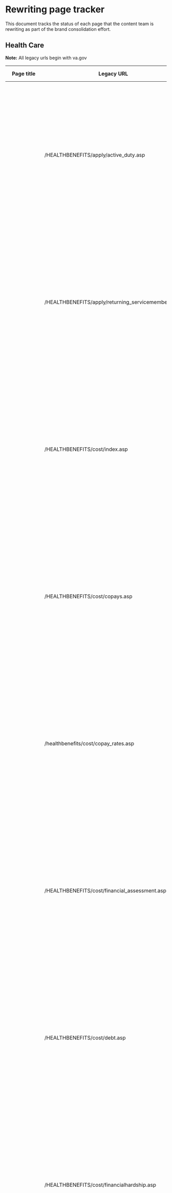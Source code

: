 
# Rewriting page tracker

This document tracks the status of each page that the content team is rewriting as part of the brand consolidation effort.

## Health Care

**Note:** All legacy urls begin with va.gov

| Page title | Legacy URL | New VA.gov page URL | Zenhub Ticket | Current rewriting status |
| --- | --- | --- | --- | --- |
| | /HEALTHBENEFITS/apply/active_duty.asp | | | <ul> <li> [X] First draft written </li><li> [X] Page in Github </li><li> [X] Danielle strategy/voice review & edit complete </li><li> [X] Final copy edit complete </li><li> [ ] Sent to SMEs for review</li><li> [ ] SME feedback received</li><li> [ ] SME feedback implemented</li><li> [ ] New page live</li> |
| | /HEALTHBENEFITS/apply/returning_servicemembers.asp | | | <ul> <li> [X] First draft written </li><li> [X] Page in Github </li><li> [X] Danielle strategy/voice review & edit complete </li><li> [X] Final copy edit complete </li><li> [ ] Sent to SMEs for review</li><li> [ ] SME feedback received</li><li> [ ] SME feedback implemented</li><li> [ ] New page live</li> |
| | /HEALTHBENEFITS/cost/index.asp | /health-care/about-va-health-benefits/cost-of-care/ | [#16095](https://app.zenhub.com/workspaces/vft-59c95ae5fda7577a9b3184f8/issues/department-of-veterans-affairs/vets.gov-team/16095) |  <ul> <li> [X] First draft written </li><li> [X] Page in Github </li><li> [X] Danielle strategy/voice review & edit complete </li><li> [X] Final copy edit complete </li><li> [X]Sent to SMEs for review</li><li> [X] SME feedback received</li><li> [ ] SME feedback implemented</li><li> [ ] New page live</li> |
| | /HEALTHBENEFITS/cost/copays.asp | /health-care/copay-rates/ | [#16095](https://app.zenhub.com/workspaces/vft-59c95ae5fda7577a9b3184f8/issues/department-of-veterans-affairs/vets.gov-team/16095) |  <ul> <li> [X] First draft written </li><li> [X] Page in Github </li><li> [X] Danielle strategy/voice review & edit complete </li><li> [X] Final copy edit complete </li><li> [X] Sent to SMEs for review</li><li> [X] SME feedback received</li><li> [ ] SME feedback implemented</li><li> [ ] New page live</li> |
| | /healthbenefits/cost/copay_rates.asp | /health-care/copay-rates/ | [#16095](https://app.zenhub.com/workspaces/vft-59c95ae5fda7577a9b3184f8/issues/department-of-veterans-affairs/vets.gov-team/16095) |  <ul> <li> [X] First draft written </li><li> [X] Page in Github </li><li> [X] Danielle strategy/voice review & edit complete </li><li> [X] Final copy edit complete </li><li> [X] Sent to SMEs for review</li><li> [X] SME feedback received</li><li> [ ] SME feedback implemented</li><li> [ ] New page live</li> |
| | /HEALTHBENEFITS/cost/financial_assessment.asp | /health-care/about-va-health-benefits/cost-of-care | [#16095](https://app.zenhub.com/workspaces/vft-59c95ae5fda7577a9b3184f8/issues/department-of-veterans-affairs/vets.gov-team/16095) |  <ul> <li> [X] First draft written </li><li> [X] Page in Github </li><li> [X] Danielle strategy/voice review & edit complete </li><li> [X] Final copy edit complete </li><li> [X] Sent to SMEs for review</li><li> [X] SME feedback received</li><li> [ ] SME feedback implemented</li><li> [ ] New page live</li> |
| | /HEALTHBENEFITS/cost/debt.asp | /health-care/pay-copay-bill/ | | <ul> <li> [X] First draft written </li><li> [X] Page in Github </li><li> [X] Danielle strategy/voice review & edit complete </li><li> [X] Final copy edit complete </li><li> [X] Sent to SMEs for review</li><li> [X] SME feedback received</li><li> [ ] SME feedback implemented</li><li> [ ] New page live</li> |
| | /HEALTHBENEFITS/cost/financialhardship.asp | /health-care/pay-copy-bill/financial-hardship/ | [#16095](https://app.zenhub.com/workspaces/vft-59c95ae5fda7577a9b3184f8/issues/department-of-veterans-affairs/vets.gov-team/16095) |  <ul> <li> [X] First draft written </li><li> [X] Page in Github </li><li> [X] Danielle strategy/voice review & edit complete </li><li> [X] Final copy edit complete </li><li> [X] Sent to SMEs for review</li><li> [X] SME feedback received</li><li> [ ] SME feedback implemented</li><li> [ ] New page live</li> |
| | /HEALTHBENEFITS/cost/disputes.asp | /health-care/pay-copay-bill/dispute-charges/ | | <ul> <li> [X] First draft written </li><li> [X] Page in Github </li><li> [X] Danielle strategy/voice review & edit complete </li><li> [X] Final copy edit complete </li><li> [X] Sent to SMEs for review</li><li> [X] SME feedback received</li><li> [ ] SME feedback implemented</li><li> [ ] New page live</li> |
| | /HEALTHBENEFITS/cost/make_a_payment.asp | /health-care/pay-copay-bill/ | |  <ul> <li> [X] First draft written </li><li> [X] Page in Github </li><li> [X] Danielle strategy/voice review & edit complete </li><li> [X] Final copy edit complete </li><li> [X] Sent to SMEs for review</li><li> [X] SME feedback received</li><li> [ ] SME feedback received</li><li> [ ] SME feedback implemented</li><li> [ ] New page live</li> |
| | /HEALTHBENEFITS/vadip/index.asp | | |  <ul> <li> [X] First draft written </li><li> [X] Page in Github </li><li> [X] Danielle strategy/voice review & edit complete </li><li> [X] Final copy edit complete </li><li> [X] Sent to SMEs for review</li><li> [X] SME feedback received</li><li> [ ] SME feedback received</li><li> [ ] SME feedback implemented</li><li> [ ] New page live</li> |
| Get a Veteran Health Identification Card (VHIC) | /HEALTHBENEFITS/vhic/index.asp | /health-care/get-health-id-card/ | [#16957](https://app.zenhub.com/workspaces/vft-59c95ae5fda7577a9b3184f8/issues/department-of-veterans-affairs/vets.gov-team/16957) | <ul> <li> [X] First draft written </li><li> [X] Page in Github </li><li> [X] Danielle strategy/voice review & edit complete </li><li> [ ] Final copy edit complete </li><li> [ ] Sent to SMEs for review</li><li> [ ] SME feedback received</li><li> [ ] SME feedback implemented</li><li> [ ] New page live</li> |
| | /HEALTHBENEFITS/vtp/beneficiary_travel.asp | | | <ul> <li> [X] First draft written </li><li> [X] Page in Github </li><li> [X] Danielle strategy/voice review & edit complete </li><li> [ ] Final copy edit complete </li><li> [ ] Sent to SMEs for review</li><li> [ ] SME feedback received</li><li> [ ] SME feedback implemented</li><li> [ ] New page live</li> |
| | /HEALTHBENEFITS/resources/priority_groups.asp | | | <ul> <li> [X] First draft written </li><li> [X] Page in Github </li><li> [X] Danielle strategy/voice review & edit complete </li><li> [X] Final copy edit complete </li><li> [X] Sent to SMEs for review</li><li> [X] SME feedback received</li><li> [ ] SME feedback implemented</li><li> [ ] New page live</li> |


## Disability

**Note:** All legacy urls begin with benefits.va.gov

| Page title | Legacy URL | New VA.gov page URL | Zenhub Ticket | Current rewriting status |
| --- | --- | --- | --- | --- |
| Reconstructing your records | /COMPENSATION/NPRC1973Fire.asp | | [#18470](https://app.zenhub.com/workspaces/vft-59c95ae5fda7577a9b3184f8/issues/department-of-veterans-affairs/vets.gov-team/18470) | <ul> <li> [X] First draft written </li><li> [X] Page in Github </li><li> [ ] Danielle strategy/voice review & edit complete </li><li> [ ] Final copy edit complete </li><li> [ ] Sent to SMEs for review</li><li> [ ] SME feedback received</li><li> [ ] SME feedback implemented</li><li> [ ] New page live</li> |
| | /compensation/dbq_disabilityexams.asp | | [#16973](https://app.zenhub.com/workspaces/vft-59c95ae5fda7577a9b3184f8/issues/department-of-veterans-affairs/vets.gov-team/16973) | <ul> <li> [X] First draft written </li><li> [X] Page in Github </li><li> [X] Danielle strategy/voice review & edit complete </li><li> [X] Final copy edit complete </li><li> [X] Sent to SMEs for review</li><li> [ ] SME feedback received</li><li> [ ] SME feedback implemented</li><li> [ ] New page live</li> |
| | /compensation/dbq_overview.asp | | [#16973](https://app.zenhub.com/workspaces/vft-59c95ae5fda7577a9b3184f8/issues/department-of-veterans-affairs/vets.gov-team/16973) | <ul> <li> [X] First draft written </li><li> [X] Page in Github </li><li> [X] Danielle strategy/voice review & edit complete </li><li> [X] Final copy edit complete </li><li> [X] Sent to SMEs for review</li><li> [ ] SME feedback received</li><li> [ ] SME feedback implemented</li><li> [ ] New page live</li> |
| | /compensation/dbq_veteraninstruct.asp | | [#16973](https://app.zenhub.com/workspaces/vft-59c95ae5fda7577a9b3184f8/issues/department-of-veterans-affairs/vets.gov-team/16973) | <ul> <li> [X] First draft written </li><li> [X] Page in Github </li><li> [X] Danielle strategy/voice review & edit complete </li><li> [X] Final copy edit complete </li><li> [X] Sent to SMEs for review</li><li> [ ] SME feedback received</li><li> [ ] SME feedback implemented</li><li> [ ] New page live</li> |
| | /compensation/dbq_ListByDBQFormName.asp | | [#16973](https://app.zenhub.com/workspaces/vft-59c95ae5fda7577a9b3184f8/issues/department-of-veterans-affairs/vets.gov-team/16973) | <ul> <li> [X] First draft written </li><li> [X] Page in Github </li><li> [X] Danielle strategy/voice review & edit complete </li><li> [X] Final copy edit complete </li><li> [X] Sent to SMEs for review</li><li> [ ] SME feedback received</li><li> [ ] SME feedback implemented</li><li> [ ] New page live</li> |
| | /compensation/dbq_ListBySymptom.asp | | [#16973](https://app.zenhub.com/workspaces/vft-59c95ae5fda7577a9b3184f8/issues/department-of-veterans-affairs/vets.gov-team/16973) | <ul> <li> [X] First draft written </li><li> [X] Page in Github </li><li> [X] Danielle strategy/voice review & edit complete </li><li> [X] Final copy edit complete </li><li> [X] Sent to SMEs for review</li><li> [ ] SME feedback received</li><li> [ ] SME feedback implemented</li><li> [ ] New page live</li> |
| | /compensation/rates-index.asp | | [#16956](https://app.zenhub.com/workspaces/vft-59c95ae5fda7577a9b3184f8/issues/department-of-veterans-affairs/vets.gov-team/16956) | <ul> <li> [X] First draft written </li><li> [X] Page in Github </li><li> [X] Danielle strategy/voice review & edit complete </li><li> [X] Final copy edit complete </li><li> [X] Sent to SMEs for review</li><li> [ ] SME feedback received</li><li> [ ] SME feedback implemented</li><li> [ ] New page live</li> |
| | /COMPENSATION/resources_comp01.asp | | [#16956](https://app.zenhub.com/workspaces/vft-59c95ae5fda7577a9b3184f8/issues/department-of-veterans-affairs/vets.gov-team/16956) | <ul> <li> [X] First draft written </li><li> [X] Page in Github </li><li> [X] Danielle strategy/voice review & edit complete </li><li> [X] Final copy edit complete </li><li> [X] Sent to SMEs for review</li><li> [ ] SME feedback received</li><li> [ ] SME feedback implemented</li><li> [ ] New page live</li> |
| | /COMPENSATION/resources_comp02.asp | | [#16956](https://app.zenhub.com/workspaces/vft-59c95ae5fda7577a9b3184f8/issues/department-of-veterans-affairs/vets.gov-team/16956) | <ul> <li> [X] First draft written </li><li> [X] Page in Github </li><li> [X] Danielle strategy/voice review & edit complete </li><li> [X] Final copy edit complete </li><li> [X] Sent to SMEs for review</li><li> [ ] SME feedback received</li><li> [ ] SME feedback implemented</li><li> [ ] New page live</li> |
| | /compensation/special_Benefit_Allowances_2018.asp | | [#16956](https://app.zenhub.com/workspaces/vft-59c95ae5fda7577a9b3184f8/issues/department-of-veterans-affairs/vets.gov-team/16956) | <ul> <li> [X] First draft written </li><li> [X] Page in Github </li><li> [X] Danielle strategy/voice review & edit complete </li><li> [X] Final copy edit complete </li><li> [X] Sent to SMEs for review</li><li> [ ] SME feedback received</li><li> [ ] SME feedback implemented</li><li> [ ] New page live</li> |
| | /compensation/sb2018.asp | | [#16956](https://app.zenhub.com/workspaces/vft-59c95ae5fda7577a9b3184f8/issues/department-of-veterans-affairs/vets.gov-team/16956) | <ul> <li> [X] First draft written </li><li> [X] Page in Github </li><li> [X] Danielle strategy/voice review & edit complete </li><li> [X] Final copy edit complete </li><li> [X] Sent to SMEs for review</li><li> [ ] SME feedback received</li><li> [ ] SME feedback implemented</li><li> [ ] New page live</li> |
| | /compensation/rates-index.asp#howcalc | | [#16956](https://app.zenhub.com/workspaces/vft-59c95ae5fda7577a9b3184f8/issues/department-of-veterans-affairs/vets.gov-team/16956) | <ul> <li> [X] First draft written </li><li> [X] Page in Github </li><li> [X] Danielle strategy/voice review & edit complete </li><li> [X] Final copy edit complete </li><li> [X] Sent to SMEs for review</li><li> [ ] SME feedback received</li><li> [ ] SME feedback implemented</li><li> [ ] New page live</li> |
| | /COMPENSATION/resources-rates-read-compAndSMC.asp | | [#16956](https://app.zenhub.com/workspaces/vft-59c95ae5fda7577a9b3184f8/issues/department-of-veterans-affairs/vets.gov-team/16956) | <ul> <li> [X] First draft written </li><li> [X] Page in Github </li><li> [X] Danielle strategy/voice review & edit complete </li><li> [X] Final copy edit complete </li><li> [X] Sent to SMEs for review</li><li> [ ] SME feedback received</li><li> [ ] SME feedback implemented</li><li> [ ] New page live</li> |


## Burials 

**Note:** All legacy urls begin with benefits.va.gov

### Specifically Dependency and Indemnity Compensation

| Page title | Legacy URL | New VA.gov page URL | Zenhub Ticket | Current rewriting status |
| --- | --- | --- | --- | --- |
| 2019 VA DIC surviving spouse and child benefit rates | /Compensation/current_rates_dic.asp | /burials-memorials/survivor-dic-rates/ | [#18325](https://app.zenhub.com/workspaces/vft-59c95ae5fda7577a9b3184f8/issues/department-of-veterans-affairs/vets.gov-team/18325) | <ul> <li> [X] First draft written </li><li> [X] Page in Github and initial copy edit complete </li><li> [X] Danielle strategy/voice review & edit complete </li><li> [X] Final copy edit complete </li><li> [X] Sent to SMEs for review</li><li> [ ] SME feedback received</li><li> [ ] SME feedback implemented</li><li> [ ] New page live</li> | 
| 2019 VA DIC surviving spouse and child benefit rates | /COMPENSATION/resources-rates-read-dic.asp | /burials-memorials/survivor-dic-rates/ | [#18325](https://app.zenhub.com/workspaces/vft-59c95ae5fda7577a9b3184f8/issues/department-of-veterans-affairs/vets.gov-team/18325) | <ul> <li> [X] First draft written </li><li> [X] Page in Github and initial copy edit complete </li><li> [X] Danielle strategy/voice review & edit complete </li><li> [X] Final copy edit complete </li><li> [X] Sent to SMEs for review</li><li> [ ] SME feedback received</li><li> [ ] SME feedback implemented</li><li> [ ] New page live</li> | 
| 2019 VA DIC surviving parent benefit rates | /Pension/current_rates_Parents_DIC_pen.asp | /burials-memorials/parent-dic-rates/ | [#18325](https://app.zenhub.com/workspaces/vft-59c95ae5fda7577a9b3184f8/issues/department-of-veterans-affairs/vets.gov-team/18325) | <ul> <li> [X] First draft written </li><li> [X] Page in Github and initial copy edit complete </li><li> [X] Danielle strategy/voice review & edit complete </li><li> [X] Final copy edit complete </li><li> [X] Sent to SMEs for review</li><li> [ ] SME feedback received</li><li> [ ] SME feedback implemented</li><li> [ ] New page live</li> | 
| 2019 VA DIC surviving parent benefit rates | /COMPENSATION/resources-rates-read-parentsdic.asp | /burials-memorials/parent-dic-rates/ | [#18325](https://app.zenhub.com/workspaces/vft-59c95ae5fda7577a9b3184f8/issues/department-of-veterans-affairs/vets.gov-team/18325) | <ul> <li> [X] First draft written </li><li> [X] Page in Github and initial copy edit complete </li><li> [X] Danielle strategy/voice review & edit complete </li><li> [X] Final copy edit complete </li><li> [X] Sent to SMEs for review</li><li> [ ] SME feedback received</li><li> [ ] SME feedback implemented</li><li> [ ] New page live</li> | 

### NCA pages

**Note:** All legacy urls begin with cem.va.gov

| Page title | Legacy URL | New VA.gov page URL | Zenhub Ticket | Current rewriting status |
| --- | --- | --- | --- | --- |
| | /CEM/hmm/discharge_documents.asp | /burials-memorials/discharge-documents/ | [#18997](https://github.com/department-of-veterans-affairs/vets.gov-team/issues/18997) | <ul> <li> [X] First draft written </li><li> [X] Page in Github </li><li> [ ] Danielle strategy/voice review & edit complete </li><li> [ ] Final copy edit complete </li><li> [ ] Sent to SMEs for review</li><li> [ ] SME feedback received</li><li> [ ] SME feedback implemented</li><li> [ ] New page live</li> |
| | /cem/burial_benefits/burial_at_sea.asp | /burial-at-sea/ | [#18930](https://app.zenhub.com/workspaces/vft-59c95ae5fda7577a9b3184f8/issues/department-of-veterans-affairs/vets.gov-team/18930) | <ul> <li> [ ] First draft written </li><li> [ ] Page in Github </li><li> [ ] Danielle strategy/voice review & edit complete </li><li> [ ] Final copy edit complete </li><li> [ ] Sent to SMEs for review</li><li> [ ] SME feedback received</li><li> [ ] SME feedback implemented</li><li> [ ] New page live</li> |
| | /cem/burial_benefits/private_cemetery.asp | /burial-in-private-cemetery/ | [#18931](https://app.zenhub.com/workspaces/vft-59c95ae5fda7577a9b3184f8/issues/department-of-veterans-affairs/vets.gov-team/18931) | <ul> <li> [ ] First draft written </li><li> [ ] Page in Github </li><li> [ ] Danielle strategy/voice review & edit complete </li><li> [ ] Final copy edit complete </li><li> [ ] Sent to SMEs for review</li><li> [ ] SME feedback received</li><li> [ ] SME feedback implemented</li><li> [ ] New page live</li> |
| | /cem/hmm/types.asp | /burials-memorials/headstones-markers-medallions/types-inscriptions-emblems/ | [#18965](https://github.com/department-of-veterans-affairs/vets.gov-team/issues/18965) | <ul> <li> [X] First draft written </li><li> [X] Page in Github </li><li> [ ] Danielle strategy/voice review & edit complete </li><li> [ ] Final copy edit complete </li><li> [ ] Sent to SMEs for review</li><li> [ ] SME feedback received</li><li> [ ] SME feedback implemented</li><li> [ ] New page live</li> |
| | /cem/hmm/replacements.asp | | | <ul> <li> [ ] First draft written </li><li> [ ] Page in Github </li><li> [ ] Danielle strategy/voice review & edit complete </li><li> [ ] Final copy edit complete </li><li> [ ] Sent to SMEs for review</li><li> [ ] SME feedback received</li><li> [ ] SME feedback implemented</li><li> [ ] New page live</li> |
| | /cem/hmm/pre_WWI_era.asp | | | <ul> <li> [ ] First draft written </li><li> [ ] Page in Github </li><li> [ ] Danielle strategy/voice review & edit complete </li><li> [ ] Final copy edit complete </li><li> [ ] Sent to SMEs for review</li><li> [ ] SME feedback received</li><li> [ ] SME feedback implemented</li><li> [ ] New page live</li> |
| | /cem/hmm/abbreviations.asp | /burials-memorials/headstones-markers-medallions/types-inscriptions-emblems/ | [#18965](https://github.com/department-of-veterans-affairs/vets.gov-team/issues/18965) | <ul> <li> [X] First draft written </li><li> [X] Page in Github </li><li> [ ] Danielle strategy/voice review & edit complete </li><li> [ ] Final copy edit complete </li><li> [ ] Sent to SMEs for review</li><li> [ ] SME feedback received</li><li> [ ] SME feedback implemented</li><li> [ ] New page live</li> |
| | /cem/hmm/emblems.asp | /burials-memorials/headstones-markers-medallions/types-inscriptions-emblems/ | [#18965](https://github.com/department-of-veterans-affairs/vets.gov-team/issues/18965) | <ul> <li> [X] First draft written </li><li> [X] Page in Github </li><li> [ ] Danielle strategy/voice review & edit complete </li><li> [ ] Final copy edit complete </li><li> [ ] Sent to SMEs for review</li><li> [ ] SME feedback received</li><li> [ ] SME feedback implemented</li><li> [ ] New page live</li> |
| | /cem/cems/index.asp | | | <ul> <li> [ ] First draft written </li><li> [ ] Page in Github </li><li> [ ] Danielle strategy/voice review & edit complete </li><li> [ ] Final copy edit complete </li><li> [ ] Sent to SMEs for review</li><li> [ ] SME feedback received</li><li> [ ] SME feedback implemented</li><li> [ ] New page live</li> |
| | /cems/listcem.asp | | | <ul> <li> [ ] First draft written </li><li> [ ] Page in Github </li><li> [ ] Danielle strategy/voice review & edit complete </li><li> [ ] Final copy edit complete </li><li> [ ] Sent to SMEs for review</li><li> [ ] SME feedback received</li><li> [ ] SME feedback implemented</li><li> [ ] New page live</li> |
| | /cem/cems/doi.asp | | | <ul> <li> [ ] First draft written </li><li> [ ] Page in Github </li><li> [ ] Danielle strategy/voice review & edit complete </li><li> [ ] Final copy edit complete </li><li> [ ] Sent to SMEs for review</li><li> [ ] SME feedback received</li><li> [ ] SME feedback implemented</li><li> [ ] New page live</li> |


## Education

**Note:** All legacy urls begin with benefits.va.gov

| Page title | Legacy URL | New VA.gov page URL | Zenhub Ticket | Current rewriting status |
| --- | --- | --- | --- | --- |
| | /GIBILL/FGIB/Restoration.asp | | [#17696](https://app.zenhub.com/workspaces/vft-59c95ae5fda7577a9b3184f8/issues/department-of-veterans-affairs/vets.gov-team/17696) | <ul> <li> [X] First draft written </li><li> [X] Page in Github and initial copy edit complete </li><li> [ ] Danielle strategy/voice review & edit complete </li><li> [ ] Final copy edit complete </li><li> [ ] Sent to SMEs for review</li><li> [ ] SME feedback received</li><li> [ ] SME feedback implemented</li><li> [ ] New page live</li> |
| Compare VA education benefits | /GIBILL/comparison_chart.asp |  | [#17818](https://app.zenhub.com/workspaces/vft-59c95ae5fda7577a9b3184f8/issues/department-of-veterans-affairs/vets.gov-team/17818) | <ul> <li> [X] First draft written </li><li> [X] Page in Github </li><li> [ ] Danielle strategy/voice review & edit complete </li><li> [ ] Final copy edit complete </li><li> [ ] Sent to SMEs for review</li><li> [ ] SME feedback received</li><li> [ ] SME feedback implemented</li><li> [ ] New page live</li> |
| | /GIBILL/resources/benefits_resources/rate_tables.asp | | [#17828](https://app.zenhub.com/workspaces/vft-59c95ae5fda7577a9b3184f8/issues/department-of-veterans-affairs/vets.gov-team/17828) | <ul> <li> [X] First draft written </li><li> [X] Page in Github and initial copy edit complete</li><li> [ ] Danielle strategy/voice review & edit complete </li><li> [ ] Final copy edit complete </li><li> [ ] Sent to SMEs for review</li><li> [ ] SME feedback received</li><li> [ ] SME feedback implemented</li><li> [ ] New page live</li> |
| | /gibill/post911_residentraterequirements.asp | | | <ul> <li> [ ] First draft written </li><li> [ ] Page in Github </li><li> [ ] Danielle strategy/voice review & edit complete </li><li> [ ] Final copy edit complete </li><li> [ ] Sent to SMEs for review</li><li> [ ] SME feedback received</li><li> [ ] SME feedback implemented</li><li> [ ] New page live</li> |
| | /gibill/fgib/stem.asp | | | <ul> <li> [ ] First draft written </li><li> [ ] Page in Github </li><li> [ ] Danielle strategy/voice review & edit complete </li><li> [ ] Final copy edit complete </li><li> [ ] Sent to SMEs for review</li><li> [ ] SME feedback received</li><li> [ ] SME feedback implemented</li><li> [ ] New page live</li> |

## Pension

**Note:** Legacy urls begins with benefits.va.gov

| Page title | Legacy URL | New VA.gov page URL | Zenhub Ticket | Current rewriting status |
| --- | --- | --- | --- | --- |
| | /PENSION/current_protected_pension_rate_tables.asp | | | <ul> <li> [X] First draft written </li><li> [X] Page in Github </li><li> [X] Danielle strategy/voice review & edit complete </li><li> [ ] Final copy edit complete </li><li> [ ] Sent to SMEs for review</li><li> [ ] SME feedback received</li><li> [ ] SME feedback implemented</li><li> [ ] New page live</li> |


## Housing

**Note:** All legacy urls begins with benefits.va.gov

| Page title | Legacy URL | New VA.gov page URL | Zenhub Ticket | Current rewriting status |
| --- | --- | --- | --- | --- |
| | /homeloans/resources_veteran.asp | | | <ul> <li> [X] First draft written </li><li> [X] Page in Github </li><li> [ ] Danielle strategy/voice review & edit complete </li><li> [X] Final copy edit complete </li><li> [X] Sent to SMEs for review</li><li> [ ] SME feedback received</li><li> [ ] SME feedback implemented</li><li> [ ] New page live</li> |
| | /homeloans/purchaseco_loan_fee.asp | | | <ul> <li> [X] First draft written </li><li> [X] Page in Github </li><li> [X] Danielle strategy/voice review & edit complete </li><li> [X] Final copy edit complete </li><li> [X] Sent to SMEs for review</li><li> [ ] SME feedback received</li><li> [ ] SME feedback implemented</li><li> [ ] New page live</li> |
| | /homeloans/purchaseco_loan_limits.asp | | | <ul> <li> [X] First draft written </li><li> [X] Page in Github </li><li> [X] Danielle strategy/voice review & edit complete </li><li> [X] Final copy edit complete </li><li> [X] Sent to SMEs for review</li><li> [ ] SME feedback received</li><li> [ ] SME feedback implemented</li><li> [ ] New page live</li> |


## Life Insurance

**Note:** All legacy urls begins with benefits.va.gov

| Page title | Legacy URL | New VA.gov page URL | Zenhub Ticket | Current rewriting status |
| --- | --- | --- | --- | --- |
| | /INSURANCE/updatebene.asp | | [#17892](https://app.zenhub.com/workspaces/vft-59c95ae5fda7577a9b3184f8/issues/department-of-veterans-affairs/vets.gov-team/17892) | <ul> <li> [X] First draft written </li><li> [X] Page in Github </li><li> [ ] Danielle strategy/voice review & edit complete </li><li> [ ] Final copy edit complete </li><li> [ ] Sent to SMEs for review</li><li> [ ] SME feedback received</li><li> [ ] SME feedback implemented</li><li> [ ] New page live</li> |
| File a claim | /INSURANCE/sglivgli.asp | | [#17893](https://app.zenhub.com/workspaces/vft-59c95ae5fda7577a9b3184f8/issues/department-of-veterans-affairs/vets.gov-team/17893) | <ul> <li> [X] First draft written </li><li> [ ] Page in Github </li><li> [ ] Danielle strategy/voice review & edit complete </li><li> [ ] Final copy edit complete </li><li> [ ] Sent to SMEs for review</li><li> [ ] SME feedback received</li><li> [ ] SME feedback implemented</li><li> [ ] New page live</li> |
| | /INSURANCE/vgli_auto_pay.asp | | [#18844](https://app.zenhub.com/workspaces/vft-59c95ae5fda7577a9b3184f8/issues/department-of-veterans-affairs/vets.gov-team/18844) | <ul> <li> [X] First draft written </li><li> [ ] Page in Github </li><li> [ ] Danielle strategy/voice review & edit complete </li><li> [ ] Final copy edit complete </li><li> [ ] Sent to SMEs for review</li><li> [ ] SME feedback received</li><li> [ ] SME feedback implemented</li><li> [ ] New page live</li> |
| | /INSURANCE/uninsurable.asp | | [#18847](https://app.zenhub.com/workspaces/vft-59c95ae5fda7577a9b3184f8/issues/department-of-veterans-affairs/vets.gov-team/18847) | <ul> <li> [X] First draft written </li><li> [ ] Page in Github </li><li> [ ] Danielle strategy/voice review & edit complete </li><li> [ ] Final copy edit complete </li><li> [ ] Sent to SMEs for review</li><li> [ ] SME feedback received</li><li> [ ] SME feedback implemented</li><li> [ ] New page live</li> |
| | /INSURANCE/converting.asp | | [#17956](https://app.zenhub.com/workspaces/vft-59c95ae5fda7577a9b3184f8/issues/department-of-veterans-affairs/vets.gov-team/17956) | <ul> <li> [X] First draft written </li><li> [ ] Page in Github </li><li> [ ] Danielle strategy/voice review & edit complete </li><li> [ ] Final copy edit complete </li><li> [ ] Sent to SMEs for review</li><li> [ ] SME feedback received</li><li> [ ] SME feedback implemented</li><li> [ ] New page live</li> |
| | /INSURANCE/popups/non-payPOC.htm | | | <ul> <li> [ ] First draft written </li><li> [ ] Page in Github </li><li> [ ] Danielle strategy/voice review & edit complete </li><li> [ ] Final copy edit complete </li><li> [ ] Sent to SMEs for review</li><li> [ ] SME feedback received</li><li> [ ] SME feedback implemented</li><li> [ ] New page live</li> |
| Note: Adding content to existing Access Policy page | https://www.benefits.va.gov/insurance/choose.asp | | | <ul> <li> [ ] First draft written </li><li> [ ] Page in Github </li><li> [ ] Danielle strategy/voice review & edit complete </li><li> [ ] Final copy edit complete </li><li> [ ] Sent to SMEs for review</li><li> [ ] SME feedback received</li><li> [ ] SME feedback implemented</li><li> [ ] New page live</li> |
| | /INSURANCE/sgli_myths_rumors.asp | | [#17955}(https://app.zenhub.com/workspaces/vft-59c95ae5fda7577a9b3184f8/issues/department-of-veterans-affairs/vets.gov-team/17955) | <ul> <li> [ ] First draft written </li><li> [ ] Page in Github </li><li> [ ] Danielle strategy/voice review & edit complete </li><li> [ ] Final copy edit complete </li><li> [ ] Sent to SMEs for review</li><li> [ ] SME feedback received</li><li> [ ] SME feedback implemented</li><li> [ ] New page live</li> |
| | /INSURANCE/SOES.asp | | [#17958](https://app.zenhub.com/workspaces/vft-59c95ae5fda7577a9b3184f8/issues/department-of-veterans-affairs/vets.gov-team/17958) | <ul> <li> [X] First draft written </li><li> [ ] Page in Github </li><li> [ ] Danielle strategy/voice review & edit complete </li><li> [ ] Final copy edit complete </li><li> [ ] Sent to SMEs for review</li><li> [ ] SME feedback received</li><li> [ ] SME feedback implemented</li><li> [ ] New page live</li> |
| How VGLI compares to other insurance | /insurance/vgli_rates_compare_vgli.asp | /life-insurance/vgli/is-vgli-right-for-you/ | [#18998](https://app.zenhub.com/workspaces/vft-59c95ae5fda7577a9b3184f8/issues/department-of-veterans-affairs/vets.gov-team/18998) | <ul> <li> [ ] First draft written </li><li> [ ] Page in Github </li><li> [ ] Danielle strategy/voice review & edit complete </li><li> [ ] Final copy edit complete </li><li> [ ] Sent to SMEs for review</li><li> [ ] SME feedback received</li><li> [ ] SME feedback implemented</li><li> [ ] New page live</li> |
| | /INSURANCE/introCalc.asp | | [#18940](https://app.zenhub.com/workspaces/vft-59c95ae5fda7577a9b3184f8/issues/department-of-veterans-affairs/vets.gov-team/18940) | <ul> <li> [ ] First draft written </li><li> [ ] Page in Github </li><li> [ ] Danielle strategy/voice review & edit complete </li><li> [ ] Final copy edit complete </li><li> [ ] Sent to SMEs for review</li><li> [ ] SME feedback received</li><li> [ ] SME feedback implemented</li><li> [ ] New page live</li> |
| | /INSURANCE/forms/29-9.htm?_ga=2.146033777.490978866.1555358762-1938821928.1535326868 | | | <ul> <li> [ ] First draft written </li><li> [ ] Page in Github </li><li> [ ] Danielle strategy/voice review & edit complete </li><li> [ ] Final copy edit complete </li><li> [ ] Sent to SMEs for review</li><li> [ ] SME feedback received</li><li> [ ] SME feedback implemented</li><li> [ ] New page live</li> |
| | /insurance/tsgli_schedule_Schedule.asp | | [#18843](https://app.zenhub.com/workspaces/vft-59c95ae5fda7577a9b3184f8/issues/department-of-veterans-affairs/vets.gov-team/18843) | <ul> <li> [ ] First draft written </li><li> [ ] Page in Github </li><li> [ ] Danielle strategy/voice review & edit complete </li><li> [ ] Final copy edit complete </li><li> [ ] Sent to SMEs for review</li><li> [ ] SME feedback received</li><li> [ ] SME feedback implemented</li><li> [ ] New page live</li> |
| | /insurance/bfcs.asp | | [#18783](https://app.zenhub.com/workspaces/vft-59c95ae5fda7577a9b3184f8/issues/department-of-veterans-affairs/vets.gov-team/18783) | <ul> <li> [X] First draft written </li><li> [ ] Page in Github </li><li> [ ] Danielle strategy/voice review & edit complete </li><li> [ ] Final copy edit complete </li><li> [ ] Sent to SMEs for review</li><li> [ ] SME feedback received</li><li> [ ] SME feedback implemented</li><li> [ ] New page live</li> |
| | /insurance/select.asp | /life-insurance/closed-programs/ | [#18862](https://app.zenhub.com/workspaces/vft-59c95ae5fda7577a9b3184f8/issues/department-of-veterans-affairs/vets.gov-team/18862) | <ul> <li> [X] First draft written </li><li> [ ] Page in Github </li><li> [ ] Danielle strategy/voice review & edit complete </li><li> [ ] Final copy edit complete </li><li> [ ] Sent to SMEs for review</li><li> [ ] SME feedback received</li><li> [ ] SME feedback implemented</li><li> [ ] New page live</li> |
| | /INSURANCE/usgli.asp | /life-insurance/closed-programs/ | [#18862](https://app.zenhub.com/workspaces/vft-59c95ae5fda7577a9b3184f8/issues/department-of-veterans-affairs/vets.gov-team/18862) | <ul> <li> [X] First draft written </li><li> [ ] Page in Github </li><li> [ ] Danielle strategy/voice review & edit complete </li><li> [ ] Final copy edit complete </li><li> [ ] Sent to SMEs for review</li><li> [ ] SME feedback received</li><li> [ ] SME feedback implemented</li><li> [ ] New page live</li> |
| | /insurance/vri.asp | /life-insurance/closed-programs/ | [#18862](https://app.zenhub.com/workspaces/vft-59c95ae5fda7577a9b3184f8/issues/department-of-veterans-affairs/vets.gov-team/18862) | <ul> <li> [X] First draft written </li><li> [ ] Page in Github </li><li> [ ] Danielle strategy/voice review & edit complete </li><li> [ ] Final copy edit complete </li><li> [ ] Sent to SMEs for review</li><li> [ ] SME feedback received</li><li> [ ] SME feedback implemented</li><li> [ ] New page live</li> |
| | /INSURANCE/nsli.asp | /life-insurance/closed-programs/ | [#18862](https://app.zenhub.com/workspaces/vft-59c95ae5fda7577a9b3184f8/issues/department-of-veterans-affairs/vets.gov-team/18862) | <ul> <li> [X] First draft written </li><li> [ ] Page in Github </li><li> [ ] Danielle strategy/voice review & edit complete </li><li> [ ] Final copy edit complete </li><li> [ ] Sent to SMEs for review</li><li> [ ] SME feedback received</li><li> [ ] SME feedback implemented</li><li> [ ] New page live</li> |
| | /INSURANCE/capped_term.asp | /life-insurance/closed-programs/ | [#18862](https://app.zenhub.com/workspaces/vft-59c95ae5fda7577a9b3184f8/issues/department-of-veterans-affairs/vets.gov-team/18862) | <ul> <li> [X] First draft written </li><li> [ ] Page in Github </li><li> [ ] Danielle strategy/voice review & edit complete </li><li> [ ] Final copy edit complete </li><li> [ ] Sent to SMEs for review</li><li> [ ] SME feedback received</li><li> [ ] SME feedback implemented</li><li> [ ] New page live</li> |
| | /insurance/plans.asp | | [#18999](https://app.zenhub.com/workspaces/vft-59c95ae5fda7577a9b3184f8/issues/department-of-veterans-affairs/vets.gov-team/18999) | <ul> <li> [ ] First draft written </li><li> [ ] Page in Github </li><li> [ ] Danielle strategy/voice review & edit complete </li><li> [ ] Final copy edit complete </li><li> [ ] Sent to SMEs for review</li><li> [ ] SME feedback received</li><li> [ ] SME feedback implemented</li><li> [ ] New page live</li> |
| | /insurance/dividends_options.asp | | [#18968](https://app.zenhub.com/workspaces/vft-59c95ae5fda7577a9b3184f8/issues/department-of-veterans-affairs/vets.gov-team/18968 | <ul> <li> [ ] First draft written </li><li> [ ] Page in Github </li><li> [ ] Danielle strategy/voice review & edit complete </li><li> [ ] Final copy edit complete </li><li> [ ] Sent to SMEs for review</li><li> [ ] SME feedback received</li><li> [ ] SME feedback implemented</li><li> [ ] New page live</li> |


## Careers and Employment

| Page title | Legacy URL | New VA.gov page URL | Zenhub Ticket | Current rewriting status |
| --- | --- | --- | --- | --- |

